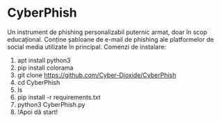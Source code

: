 # CyberPhish

Un instrument de phishing personalizabil puternic armat, doar în scop educațional. Conține șabloane de e-mail de phishing ale platformelor de social media utilizate în principal.
Comenzi de instalare:
1. apt install python3
2. pip install colorama
3. git clone https://github.com/Cyber-Dioxide/CyberPhish
4. cd CyberPhish
5. ls
6. pip install -r requirements.txt
7. python3 CyberPhish.py
8. !Apoi dă start!





